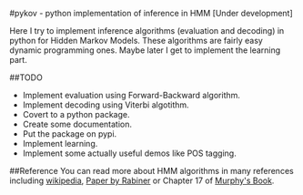 #pykov - python implementation of inference in HMM [Under development]

Here I try to implement inference algorithms (evaluation and decoding) in python for Hidden Markov Models. These algorithms are fairly easy dynamic programming ones. Maybe later I get to implement the learning part.

##TODO

* Implement evaluation using Forward-Backward algorithm.
* Implement decoding using Viterbi algotithm.
* Covert to a python package.
* Create some documentation.
* Put the package on pypi.
* Implement learning.
* Implement some actually useful demos like POS tagging.

##Reference
You can read more about HMM algorithms in many references including [wikipedia](http://en.wikipedia.org/wiki/Hidden_Markov_model), [Paper by Rabiner](http://www.cs.ubc.ca/~murphyk/Bayes/rabiner.pdf) or Chapter 17 of [Murphy's Book](http://www.cs.ubc.ca/~murphyk/MLbook/).
